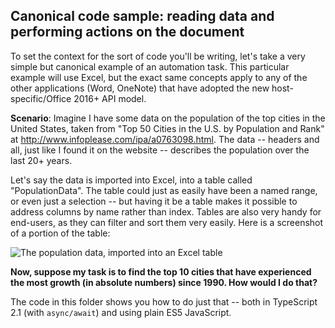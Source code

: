 ## Canonical code sample: reading data and performing actions on the document

To set the context for the sort of code you'll be writing, let's take a very simple but canonical example of an automation task.  This particular example will use Excel, but the exact same concepts apply to any of the other applications (Word, OneNote) that have adopted the new host-specific/Office 2016+ API model.

**Scenario**:  Imagine I have some data on the population of the top cities in the United States, taken from "Top 50 Cities in the U.S. by Population and Rank" at <http://www.infoplease.com/ipa/a0763098.html>.  The data -- headers and all, just like I found it on the website -- describes the population over the last 20+ years.

Let's say the data is imported into Excel, into a table called "PopulationData". The table could just as easily have been a named range, or even just a selection -- but having it be a table makes it possible to address columns by name rather than index.  Tables are also very handy for end-users, as they can filter and sort them very easily. Here is a screenshot of a portion of the table:

![The population data, imported into an Excel table](http://buildingofficeaddins.com/wp-content/uploads/2016/07/Canonical-code-sample-initial-table.png)


**Now, suppose my task is to find the top 10 cities that have experienced the most growth (in absolute numbers) since 1990.  How would I do that?**


The code in this folder shows you how to do just that -- both in TypeScript 2.1 (with `async/await`) and using plain ES5 JavaScript.
